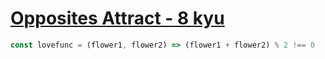 # [Opposites Attract - 8 kyu](https://www.codewars.com/kata/555086d53eac039a2a000083/javascript)

```javascript
const lovefunc = (flower1, flower2) => (flower1 + flower2) % 2 !== 0
```
